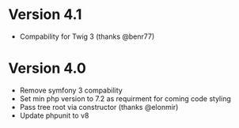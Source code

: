 Version 4.1
===========
* Compability for Twig 3 (thanks @benr77)

Version 4.0
===========
* Remove symfony 3 compability
* Set min php version to 7.2 as requirment for coming code styling
* Pass tree root via constructor (thanks @elonmir)
* Update phpunit to v8

